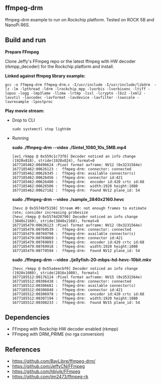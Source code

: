 ## ffmpeg-drm

ffmpeg-drm example to run on Rockchip platform.
Tested on ROCK 5B and NanoPi R6S.

## Build and run

**Prepare FFmpeg**

Clone Jeffy's FFmpeg repo or the latest ffmpeg with HW decoder (rkmpp_decoder) for the Rockchip platform and install. 

**Linked against ffmpeg library example:**

    gcc -o ffmpeg-drm ffmpeg-drm.c -I/usr/include -I/usr/include/libdrm  -lz -lm -lpthread -ldrm -lrockchip_mpp -lvorbis -lvorbisenc -ltiff -lopus -logg -lmp3lame -llzma -lrtmp -lssl -lcrypto -lbz2 -lxml2 -lavutil -lavcodec -lavformat -lavdevice -lavfilter -lswscale -lswresample -lpostproc    


**Play movie stream:**

  * Drop to CLI
  
        sudo systemctl stop lightdm
  
  * Running

    **sudo ./ffmpeg-drm --video ./Sintel_1080_10s_5MB.mp4**

        [av1_rkmpp @ 0x559c1c73f0] Decoder noticed an info change (1920x818), stride(1920x824), format=0
        1677185462:00496624 :Pixel format avframe: NV12 (0x3231564e)
        1677185462:00626123 :  ffmpeg-drm: connector: connected
        1677185462:00626345 :  ffmpeg-drm: available connector(s)
        1677185462:00626456 :  ffmpeg-drm: connector id:421
        1677185462:00626480 :  ffmpeg-drm: 	encoder id:420 crtc id:68
        1677185462:00626506 :  ffmpeg-drm: 	width:1920 height:1080
        1677185462:00627182 :  ffmpeg-drm: 	Found NV12 plane_id: 54


    **sudo ./ffmpeg-drm --video ./sample_3840x2160.hevc**

        [hevc @ 0x5574bf5150] Stream #0: not enough frames to estimate rate; consider increasing probesize
        [hevc_rkmpp @ 0x5574d20790] Decoder noticed an info change (3840x2160), stride(3840x2160), format=0
        1677185479:00636123 :Pixel format avframe: NV12 (0x3231564e)
        1677185479:00769539 :  ffmpeg-drm: connector: connected
        1677185479:00769790 :  ffmpeg-drm: available connector(s)
        1677185479:00769869 :  ffmpeg-drm: connector id:421
        1677185479:00769893 :  ffmpeg-drm: 	encoder id:420 crtc id:68
        1677185479:00769918 :  ffmpeg-drm: 	width:1920 height:1080
        1677185479:00770594 :  ffmpeg-drm: 	Found NV12 plane_id: 54


    **sudo ./ffmpeg-drm --video ./jellyfish-20-mbps-hd-hevc-10bit.mkv**

        [hevc_rkmpp @ 0x55a4eecbf0] Decoder noticed an info change (1920x1080), stride(2816x1080), format=1
        1677185512:00176124 :Pixel format avframe: NV15 (0x3531564e)
        1677185512:00306438 :  ffmpeg-drm: connector: connected
        1677185512:00306681 :  ffmpeg-drm: available connector(s)
        1677185512:00306848 :  ffmpeg-drm: connector id:421
        1677185512:00306978 :  ffmpeg-drm: 	encoder id:420 crtc id:68
        1677185512:00307194 :  ffmpeg-drm: 	width:1920 height:1080
        1677185512:00308233 :  ffmpeg-drm: 	Found NV15 plane_id: 54


## Dependencies

* FFmpeg with Rockchip HW decoder enabled (rkmpp)
* FFmpeg with DRM_PRIME (no rga conversion)

## References 

* https://github.com/BayLibre/ffmpeg-drm/
* https://github.com/JeffyCN/FFmpeg
* https://github.com/hbiyik/FFmpeg
* https://github.com/jjm2473/ffmpeg-rk
